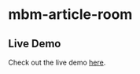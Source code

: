 # mbm-article-room
## Live Demo
Check out the live demo [here](https://aakashsharma003.github.io/mbm-article-room/).

